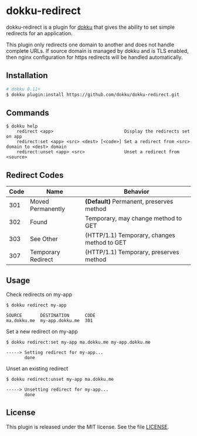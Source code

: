 # dokku-redirect

dokku-redirect is a plugin for [dokku][dokku] that gives the ability to set simple redirects for an application.

This plugin only redirects one domain to another and does not handle complete URLs. If source domain is managed by dokku and is TLS enabled, then nginx configuration for https redirects will be handled automatically.

## Installation

```sh
# dokku 0.11+
$ dokku plugin:install https://github.com/dokku/dokku-redirect.git
```

## Commands

```
$ dokku help
    redirect <app>                           Display the redirects set on app
    redirect:set <app> <src> <dest> [<code>] Set a redirect from <src> domain to <dest> domain
    redirect:unset <app> <src>               Unset a redirect from <source>
```

## Redirect Codes

| Code | Name               | Behavior                                           |
| ---- | ------------------ | -------------------------------------------------- |
| 301  | Moved Permanently  | __(Default)__ Permanent, preserves method          |
| 302  | Found              | Temporary, may change method to GET                |
| 303  | See Other          | (HTTP/1.1) Temporary, changes method to GET        |
| 307  | Temporary Redirect | (HTTP/1.1) Temporary, preserves method             |


## Usage

Check redirects on my-app
```shell
$ dokku redirect my-app

SOURCE       DESTINATION      CODE
ma.dokku.me  my-app.dokku.me  301
```

Set a new redirect on my-app
```shell
$ dokku redirect:set my-app ma.dokku.me my-app.dokku.me

-----> Setting redirect for my-app...
       done
```

Unset an existing redirect
```shell
$ dokku redirect:unset my-app ma.dokku.me

-----> Unsetting redirect for my-app...
       done
```

## License

This plugin is released under the MIT license. See the file [LICENSE](LICENSE).

[dokku]: https://github.com/progrium/dokku
